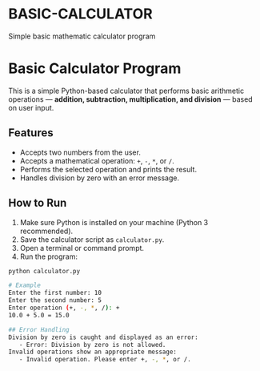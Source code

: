# BASIC-CALCULATOR
Simple basic mathematic calculator program 

#  Basic Calculator Program

This is a simple Python-based calculator that performs basic arithmetic operations — **addition, subtraction, multiplication, and division** — based on user input.

## Features

- Accepts two numbers from the user.
- Accepts a mathematical operation: `+`, `-`, `*`, or `/`.
- Performs the selected operation and prints the result.
- Handles division by zero with an error message.

## How to Run

1. Make sure Python is installed on your machine (Python 3 recommended).
2. Save the calculator script as `calculator.py`.
3. Open a terminal or command prompt.
4. Run the program:
``` bash
python calculator.py

# Example
Enter the first number: 10
Enter the second number: 5
Enter operation (+, -, *, /): +
10.0 + 5.0 = 15.0

## Error Handling
Division by zero is caught and displayed as an error:
   - Error: Division by zero is not allowed.
Invalid operations show an appropriate message: 
   - Invalid operation. Please enter +, -, *, or /.
